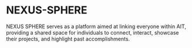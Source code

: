 # NEXUS-SPHERE
NEXUS SPHERE serves as a platform aimed at linking everyone within AIT, providing a shared space for individuals to connect, interact, showcase their projects, and highlight past accomplishments.
